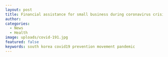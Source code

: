 ```yaml
---
layout: post
title: Financial assistance for small business during coronavirus crisis
author:
categories:
  - News
  - Health
image: uploads/covid-191.jpg
featured: false
keywords: south korea covid19 prevention movement pandemic
---
```


